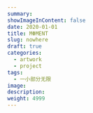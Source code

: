 ```yaml
---
summary:
showImageInContent: false
date: 2020-01-01
title: MΦMENT
slug: nowhere
draft: true
categories:
  - artwork
  - project
tags:
  - 一小部分无限
image:
description:
weight: 4999
---
```

